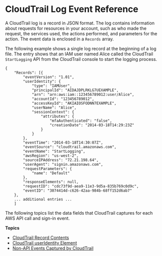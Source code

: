 # CloudTrail Log Event Reference<a name="cloudtrail-event-reference"></a>

A CloudTrail log is a record in JSON format\. The log contains information about requests for resources in your account, such as who made the request, the services used, the actions performed, and parameters for the action\. The event data is enclosed in a `Records` array\. 

The following example shows a single log record at the beginning of a log file\. The entry shows that an IAM user named Alice called the CloudTrail `StartLogging` API from the CloudTrail console to start the logging process\. 

```
{
	"Records": [{
		"eventVersion": "1.01",
		"userIdentity": {
			"type": "IAMUser",
			"principalId": "AIDAJDPLRKLG7UEXAMPLE",
			"arn": "arn:aws:iam::123456789012:user/Alice",
			"accountId": "123456789012",
			"accessKeyId": "AKIAIOSFODNN7EXAMPLE",
			"userName": "Alice",
			"sessionContext": {
				"attributes": {
					"mfaAuthenticated": "false",
					"creationDate": "2014-03-18T14:29:23Z"
				}
			}
		},
		"eventTime": "2014-03-18T14:30:07Z",
		"eventSource": "cloudtrail.amazonaws.com",
		"eventName": "StartLogging",
		"awsRegion": "us-west-2",
		"sourceIPAddress": "72.21.198.64",
		"userAgent": "signin.amazonaws.com",
		"requestParameters": {
			"name": "Default"
		},
		"responseElements": null,
		"requestID": "cdc73f9d-aea9-11e3-9d5a-835b769c0d9c",
		"eventID": "3074414d-c626-42aa-984b-68ff152d6ab7"
	},
    ... additional entries ...
	]
```

The following topics list the data fields that CloudTrail captures for each AWS API call and sign\-in event\. 

**Topics**
+ [CloudTrail Record Contents](cloudtrail-event-reference-record-contents.md)
+ [CloudTrail userIdentity Element](cloudtrail-event-reference-user-identity.md)
+ [Non\-API Events Captured by CloudTrail](cloudtrail-non-api-events.md)